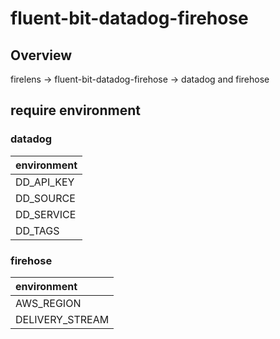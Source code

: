 # fluent-bit-datadog-firehose

## Overview

firelens -> fluent-bit-datadog-firehose -> datadog and firehose

## require environment

### datadog
|environment|
|:---|
|DD_API_KEY|
|DD_SOURCE|
|DD_SERVICE|
|DD_TAGS|

### firehose

|environment|
|:---|
|AWS_REGION|
|DELIVERY_STREAM|
